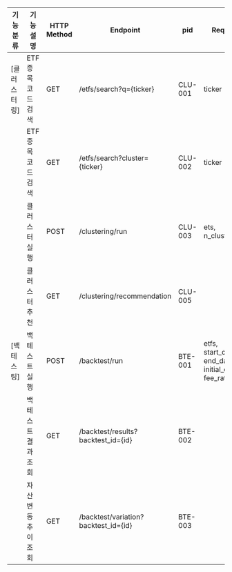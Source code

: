 |기능 분류  |기능 설명       |HTTP Method|Endpoint                            |pid    |Request                                              |Response               |
|-------|------------|-----------|------------------------------------|-------|-----------------------------------------------------|-----------------------|
|[클러스터링]|ETF 종목 코드 검색|GET        |/etfs/search?q={ticker}             |CLU-001|ticker                                             |ticker, name           |
|       |ETF 종목 코드 검색|GET        |/etfs/search?cluster={ticker}            |CLU-002|ticker                                             |ticker, name           |
|       |클러스터 실행     |POST       |/clustering/run                     |CLU-003|ets, n_clusters                                      |message, clusters   |
|       |클러스터 추천     |GET        |/clustering/recommendation          |CLU-005|                                                     |recommended_etfs       |
|[백테스팅] |백테스트 실행     |POST       |/backtest/run                       |BTE-001|etfs, start_date, end_date, initial_capital, fee_rate|message, backtest_id   |
|       |백테스트 결과 조회  |GET        |/backtest/results?backtest_id={id}  |BTE-002|                                                     |                       |
|       |자산 변동 추이 조회 |GET        |/backtest/variation?backtest_id={id}|BTE-003|                                                     |dates, estimated_assets|
